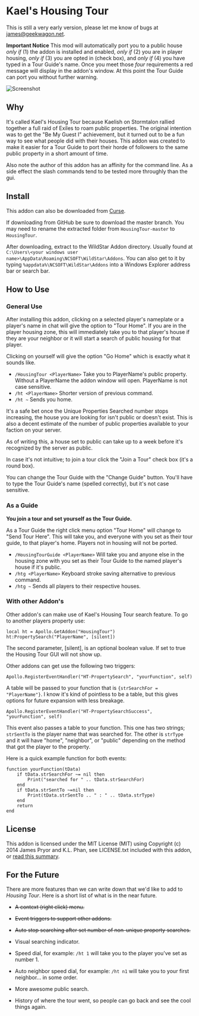 Kael's Housing Tour
===================
This is still a very early version, please let me know of bugs at james@geekwagon.net.

**Important Notice**
This mod will automatically port you to a public house _only if_ (1) the addon is installed and 
enabled, _only if_ (2) you are in player housing, _only if_ (3) you are opted in (check box), and 
_only if_ (4) you have typed in a Tour Guide's name. Once you meet those _four_ requirements a red
message will display in the addon's window. At this point the Tour Guide can port you without 
further warning.

![Screenshot](http://geekwagon.net/projects/HousingTour/khtss.png)

Why
---
It's called Kael's Housing Tour because Kaelish on Stormtalon rallied together a full raid of 
Exiles to roam  public properties. The original intention was to get the "Be My Guest I" 
achievement, but it turned out to be a fun way to see what people did with their houses. This addon
was created to make it easier for a Tour Guide to port their horde of followers to the same public
property in a short amount of time.

Also note the author of this addon has an affinity for the command line. As a side effect the slash 
commands tend to be tested more throughly than the gui.


Install
-------
This addon can also be downloaded from [Curse](http://www.curse.com/ws-addons/wildstar/222538-kaels-housing-tour).

If downloading from GitHub be sure to download the master branch. You may need to rename the 
extracted folder from `HousingTour-master` to `HousingTour`.

After downloading, extract to the WildStar Addon directory. Usually found at 
`C:\Users\<your windows user name>\AppData\Roaming\NCSOFT\WildStar\Addons`. You can also get to it 
by typing `%appdata%\NCSOFT\WildStar\Addons` into a Windows Explorer address bar or search bar.


How to Use
----------
### General Use
After installing this addon, clicking on a selected player's nameplate or a player's name in chat 
will give the option to "Tour Home". If you are in the player housing zone, this will immediately 
take you to that player's house if they are your neighbor or it will start a search of public 
housing for that player.

Clicking on yourself will give the option "Go Home" which is exactly what it sounds like.

* `/HousingTour <PlayerName>` Take you to PlayerName's public property. Without a PlayerName the
  addon window will open. PlayerName is not case sensitive.
* `/ht <PlayerName>` Shorter version of previous command.
* `/ht ~` Sends you home.

It's a safe bet once the Unique Properties Searched number stops increasing, the house you are 
looking for isn't public or doesn't exist. This is also a decent estimate of the number of public 
properties available to your faction on your server. 

As of writing this, a house set to public can take up to a week before it's recognized by the 
server as public.
 
In case it's not intuitive; to join a tour click the "Join a Tour" check box (it's a round box).

You can change the Tour Guide with the "Change Guide" button. You'll have to type the Tour Guide's 
name (spelled correctly), but it's not case sensitive.


### As a Guide
**You join a tour and set yourself as the Tour Guide.**

As a Tour Guide the right click menu option "Tour Home" will change to "Send Tour Here". This will 
take you, and everyone with you set as their tour guide, to that player's home. Players not in 
housing will not be ported.

* `/HousingTourGuide <PlayerName>` Will take you and anyone else in the housing zone with you set 
  as their Tour Guide to the named player's house if it's public.
* `/htg <PlayerName>` Keyboard stroke saving alternative to previous command.
* `/htg ~` Sends all players to their respective houses.


### With other Addon's
Other addon's can make use of Kael's Housing Tour search feature. To go to another players property
use:

    local ht = Apollo.GetAddon("HousingTour")
    ht:PropertySearch("PlayerName", [silent])

The second parameter, [silent], is an optional boolean value. If set to true the Housing Tour GUI
will not show up.

Other addons can get use the following two triggers:

    Apollo.RegisterEventHandler("HT-PropertySearch", "yourFunction", self)
    
A table will be passed to your function that is `{strSearchFor = "PlayerName"}`. I know it's kind of
pointless to be a table, but this gives options for future expansion with less breakage.

    Apollo.RegisterEventHandler("HT-PropertySearchSuccess", "yourFunction", self)

This event also passes a table to your function. This one has two strings; `strSentTo` is the player
name that was searched for. The other is `strType` and it will have "home", "neighbor", or "public"
depending on the method that got the player to the property.

Here is a quick example function for both events:

    function yourFunction(tData)
        if tData.strSearchFor ~= nil then
            Print("searched for " .. tData.strSearchFor)
        end
        if tData.strSentTo ~=nil then
            Print(tData.strSentTo .. " : " .. tData.strType)
        end
        return
    end



License
-------
This addon is licensed under the MIT License (MIT) using Copyright (c) 2014 James Pryor and 
K.L. Phan, see LICENSE.txt included with this addon, or 
[read this summary](https://www.tldrlegal.com/l/mit).


For the Future
--------------
There are more features than we can write down that we'd like to add to _Housing Tour_. Here is a
short list of what is in the near future.

* ~~A context (right click) menu.~~
* ~~Event triggers to support other addons.~~
* ~~Auto stop searching after set number of non-unique property searches.~~

* Visual searching indicator.
* Speed dial, for example: `/ht 1` will take you to the player you've set as number 1.
* Auto neighbor speed dial, for example: `/ht n1` will take you to your first neighbor... in some
  order.
* More awesome public search.
* History of where the tour went, so people can go back and see the cool things again.

